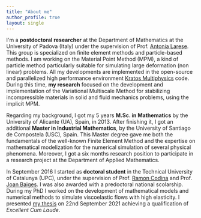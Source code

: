 ```yaml
---
title: "About me"
author_profile: true
layout: single
---
```


I'm a **postdoctoral researcher** at the Department of Mathematics at the University of Padova (Italy) under the supervision of Prof. [Antonia Larese](https://www.math.unipd.it/~antonia/). This group is specialized on finite element methods and  particle-based methods.  I am working on the Material Point Method (MPM), a kind of particle method particularly suitable for simulating large deformation (non linear) problems. All my developments are implemented in the open-source and parallelized high performance environment [Kratos Multiphysics](https://github.com/KratosMultiphysics)  code.  During this time, **my research**  focused on the development and implementation of the Variational Multiscale Method for stabilizing incompressible materials in solid and fluid mechanics problems, using the implicit MPM.

Regarding my background, I got my 5 years **M.Sc. in Mathematics**  by the  University of Alicante (UA), Spain, in 2013. After finishing it, I got an additional **Master in Industrial Mathematics**, by the University of Santiago de Compostela (USC), Spain.  This Master degree gave me both the fundamentals of the well-known Finite Element Method and the expertise on mathematical modelization for the numerical simulation of  several physical phenomena.  Moreover, I got a six months research position to participate in a research project  at the Department of Applied Mathematics.

In September 2016 I started as **doctoral student** in the Technical University of Catalunya (UPC), under the supervision of Prof. [Ramon Codina](https://deca.upc.edu/en/people/ramon.codina) and Prof. [Joan Baiges](https://sites.google.com/site/joanbaiges/home). I was also awarded with a predoctoral national scolarship. During my PhD I worked on the development of mathematical models and numerical methods to simulate viscoelastic flows with high elasticity. I presented [my thesis](https://www.tdx.cat/handle/10803/672679#page=1) on 22nd September 2021 achieving a qualification of *Excellent Cum Laude*.


<!--<div align = "center">
	 <img src="/assets/images/IMG_9608.JPG" alt="" width="500"/>
	 <p>
	 Piazza dei Signori, Padova (Italy)
	 </p>
</div>-->


